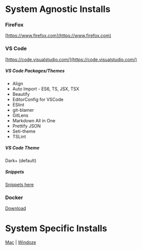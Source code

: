 # System Agnostic Installs

### FireFox

[https://www.firefox.com](https://www.firefox.com)

### VS Code

[https://code.visualstudio.com/](https://code.visualstudio.com/)

##### VS Code Packages/Themes
- Align
- Auto Import - ES6, TS, JSX, TSX
- Beautify
- EditorConfig for VSCode
- ESlint
- git-blamer
- GitLens
- Markdown All in One
- Prettify JSON
- Seti-theme
- TSLint

##### VS Code Theme

Dark+ (default)

##### Snippets
[Snippets here](https://github.com/kagd/dotfiles/blob/master/init/snippets)

### Docker

[Download](https://www.docker.com/)

# System Specific Installs

[Mac](./README_mac.md) | [Windoze](./README_win.md)

